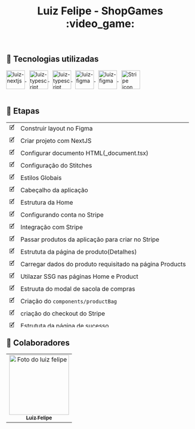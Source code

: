 <h1 align="center">Luiz Felipe - ShopGames :video_game: </h1>

<br>

## :rocket: Tecnologias utilizadas

<div>
  <a href="https://nextjs.org/">
    <img align="center" alt="luiz-nextjs" height="50" width="50" src="https://skillicons.dev/icons?i=nextjs">
  <a/>  
  &nbsp;
  <a href="https://www.typescriptlang.org/">
    <img align="center" alt="luiz-typescript" height="50" width="50" src="https://skillicons.dev/icons?i=typescript">
  <a/>  
  &nbsp;  
  <a href="https://react.dev/">
    <img align="center" alt="luiz-typescript" height="50" width="50" src="https://skillicons.dev/icons?i=react">
  <a/>
   &nbsp; 
  <a href="https://stitches.dev/">
    <img align="center" alt="luiz-figma" height="50" width="50" src="https://xesque.rocketseat.dev/platform/tech/1663679889933.svg">
  </a>
  &nbsp;  
  <a href="https://www.figma.com/">
    <img align="center" alt="luiz-figma" height="50" width="50" src="https://skillicons.dev/icons?i=figma">
  </a>
  &nbsp;  
  <a href="https://stripe.com/br"> 
    <img align="center" src="https://user-images.githubusercontent.com/86276393/212921259-b6b0f80e-d9ed-4b0e-b17a-34733b507cec.png" height="50" width="50" alt="Stripe icon"/>
  </a>  
</div>

<br>

## :calendar: Etapas 


<table height="548px">
  <tr>
    <td>
      🗹
    </td>
    <td>
      Construir layout no Figma
    </td>
  </tr>
  <tr>
     <td>
      🗹
    </td>
    <td>
      Criar projeto com NextJS
    </td>
  </tr>
  <tr>
    <td>
      🗹
    </td>
    <td>
       Configurar documento HTML(_document.tsx)
    </td>
  </tr>
  <tr>
    <td>
      🗹
    </td>
    <td>
     Configuração do Stitches
    </td>
  </tr>
  <tr>
    <td>
      🗹
    </td>
    <td>
      Estilos Globais
    </td>
  </tr>
  <tr>
    <td>
      🗹
    </td>
    <td>
      Cabeçalho da aplicação
    </td>
  </tr>
  <tr>
    <td>
      🗹
    </td>
    <td>
      Estrutura da Home
    </td>
  </tr>
  <tr>
    <td>
      🗹
    </td>
    <td>
      Configurando conta no Stripe
    </td>
  </tr>
  <tr>
    <td>
      🗹
    </td>
    <td>
      Integração com Stripe
    </td>
  </tr>
  <tr>
    <td>
      🗹
    </td>
    <td>
      Passar produtos da aplicação para criar no Stripe
    </td>
  </tr>
  <tr>
    <td>
      🗹
    </td>
    <td>
      Estrututa da página de produto(Detalhes)
    </td>
  </tr>
  <tr>
    <td>
      🗹
    </td>
    <td>
      Carregar dados do produto requisitado na página Products
    </td>
  </tr>
  <tr>
    <td>
      🗹
    </td>
    <td>
      Utilazar SSG nas páginas Home e Product
    </td>
  </tr>
  <tr>
    <td>
      🗹
    </td>
    <td>
      Estruuta do modal de sacola de compras
    </td>
  </tr>
  <tr>
    <td>
      🗹
    </td>
    <td>
     Criação do <code>components/productBag</code>
    </td>
  </tr>
  <tr>
    <td>
      🗹
    </td>
    <td>
      criação do checkout do Stripe
    </td>
  </tr>
  <tr>
    <td>
      🗹
    </td>
    <td>
      Estrututa da página de sucesso
    </td>
  </tr>
  <tr>
    <td>
      🗹
    </td>
    <td>
      Dados da compra na página de sucesso
    </td>
  </tr>
  <tr>
    <td>
      🗹
    </td>
    <td>
     Reponsividade da aplicação
    </td>
  </tr>
  <tr>
    <td>
     ☐
    </td>
    <td>
      Botão de adicionar um jogo na sacola(Página de detalhes)
    </td>
  </tr>
  <tr>
    <td>
      ☐
    </td>
    <td>
      Traduzir o texto de sobre do jogo(Página de detalhes)
    </td>
  </tr>
  <tr>
    <td>
     ☐
    </td>
    <td>
      Função de pesquisa
    </td>
  </tr>
  <tr>
    <td>
     ☐
    </td>
    <td>
     Filtragem de games
    </td>
  </tr>
  <tr>
    <td>
     ☐
    </td>
    <td>
     Estilização do estado de Loading da aplicação 
    </td>
  </tr>
  <tr>
    <td>
     ☐
    </td>
    <td>
      Função de login de usúario
    </td>
  </tr>
  <tr>
    <td>
      ☐
    </td>
    <td>
      Estilizar Scroll
    </td>
  </tr>
</table>
    
## :punch: Colaboradores

<table>
  <tr>
    <td align="center">
      <a href="https://www.linkedin.com/in/luiz-feliperocha/">
        <img src="https://avatars.githubusercontent.com/u/75274860?s=400&u=9e5dc5aad655b35597774819531e14d9bd653775&v=4" width="160px;" alt="Foto do luiz felipe"/><br>
        <sub>
          <b>Luiz Felipe</b>
        </sub>
      </a>
    </td>
  </tr>
</table>

